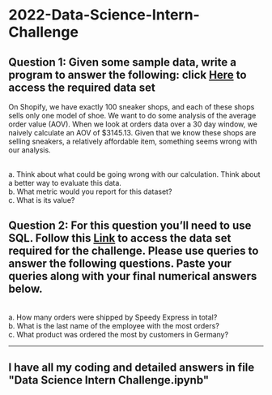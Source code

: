 # 2022-Data-Science-Intern-Challenge
## Question 1: Given some sample data, write a program to answer the following: click [Here](https://docs.google.com/spreadsheets/d/16i38oonuX1y1g7C_UAmiK9GkY7cS-64DfiDMNiR41LM/edit#gid=0) to access the required data set

On Shopify, we have exactly 100 sneaker shops, and each of these shops sells only one model of shoe. We want to do some analysis of the average order value (AOV). When we look at orders data over a 30 day window, we naively calculate an AOV of $3145.13. Given that we know these shops are selling sneakers, a relatively affordable item, something seems wrong with our analysis. 

<br>a.	Think about what could be going wrong with our calculation. Think about a better way to evaluate this data. 
<br>b.	What metric would you report for this dataset?
<br>c.	What is its value?


## Question 2: For this question you’ll need to use SQL. Follow this [Link](https://www.w3schools.com/SQL/TRYSQL.ASP?FILENAME=TRYSQL_SELECT_ALL) to access the data set required for the challenge. Please use queries to answer the following questions. Paste your queries along with your final numerical answers below.

<br>a.	How many orders were shipped by Speedy Express in total?
<br>b.	What is the last name of the employee with the most orders?
<br>c.	What product was ordered the most by customers in Germany?

---------
## I have all my coding and detailed answers in file "Data Science Intern Challenge.ipynb"
